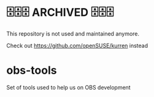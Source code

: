# 🗄️🗄️🗄️ ARCHIVED 🗄️🗄️🗄️

This repository is not used and maintained anymore. 

Check out https://github.com/openSUSE/kurren instead


# obs-tools
Set of tools used to help us on OBS development

